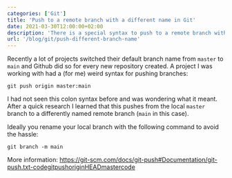```yaml
---
categories: ['Git']
title: 'Push to a remote branch with a different name in Git'
date: 2021-03-30T12:00:00+02:00
description: 'There is a special syntax to push to a remote branch with a different name. This shows how the syntax looks like.'
url: '/blog/git/push-different-branch-name'
---
```


Recently a lot of projects switched their default branch name from `master` to `main` and Github did so for every new repository created. A project I was working with had a (for me) weird syntax for pushing branches:

```git
git push origin master:main
```

I had not seen this colon syntax before and was wondering what it meant. After a quick research I learned that this pushes from the local `master` branch to a differently named remote branch (`main` in this case).

Ideally you rename your local branch with the following command to avoid the hassle:

```git
git branch -m main
```

More information: https://git-scm.com/docs/git-push#Documentation/git-push.txt-codegitpushoriginHEADmastercode
